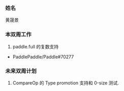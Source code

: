 ### 姓名

黄晟景

### 本双周工作

1. paddle.full 的复数支持
- PaddlePaddle/Paddle#70277

### 未来双周计划

1. CompareOp 的 Type promotion 支持和 0-size 测试.



